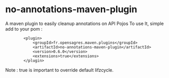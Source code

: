 # no-annotations-maven-plugin
A maven plugin to easily cleanup annotations on API Pojos
To use It, simple add to your pom :

			<plugin>
				<groupId>fr.opensagres.maven.plugins</groupId>
				<artifactId>no-annotations-maven-plugin</artifactId>
				<version>0.6.0</version>
				<extensions>true</extensions>
			</plugin>
			
Note : <extensions>true</extensions> is important to override default lifzcycle.			
